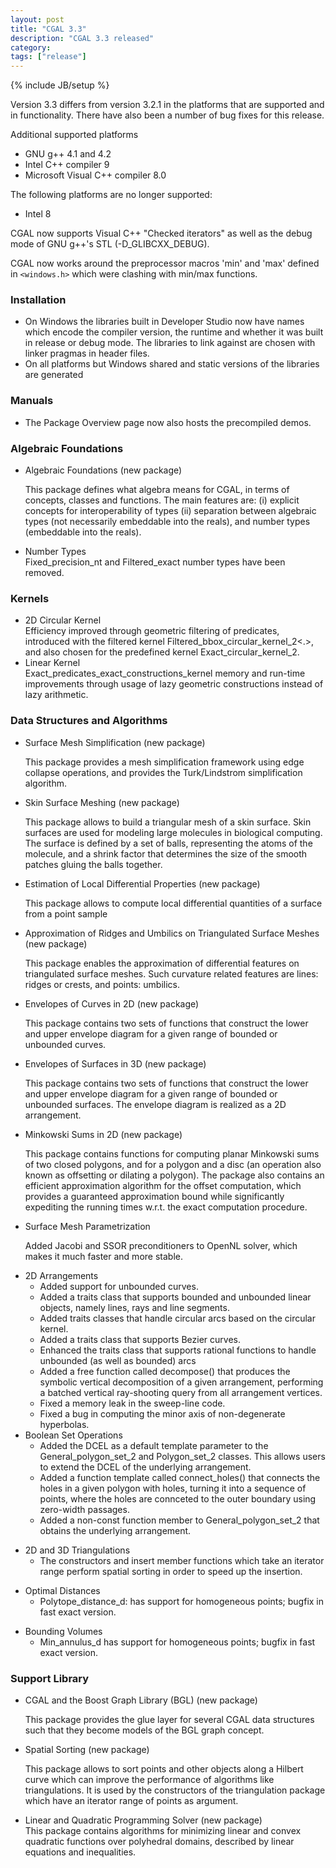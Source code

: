 ```yaml
---
layout: post
title: "CGAL 3.3"
description: "CGAL 3.3 released"
category:
tags: ["release"]
---
```

{% include JB/setup %}
<p>
Version 3.3 differs from version 3.2.1 in the platforms that are supported and
in functionality.  There have also been a number of bug fixes for this release.
</p>

<p>Additional supported platforms
<ul>
<li> GNU g++ 4.1 and 4.2 </li>
<li> Intel C++ compiler 9 </li>
<li> Microsoft Visual C++ compiler 8.0 </li>
</ul>

<p>The following platforms are no longer supported:

<UL>
   <LI>Intel 8 </li>
</UL>

<p>CGAL now supports Visual C++ "Checked iterators" as well as the debug mode
of GNU g++'s STL (-D_GLIBCXX_DEBUG).</p>

<p>CGAL now works around the preprocessor macros 'min' and 'max' defined
in <code>&lt;windows.h&gt;</code> which were clashing with min/max functions.
</p>


<H3>Installation</H3>

<ul>
<li>On Windows the libraries built in Developer Studio now have names
  which encode the compiler version, the runtime and whether it was
  built in release or debug mode. The libraries to link against are
  chosen with linker pragmas in header files. </li>
<li>On all platforms but Windows shared and static versions of the libraries are generated </li>
</ul>

<h3>Manuals</h3>
<ul>
<li> The Package Overview page now also hosts the precompiled demos. </li>
</ul>

<h3>Algebraic Foundations</h3>


<p>
<ul>
  <li>Algebraic Foundations (new package)<br>

This package defines what algebra means for CGAL, in terms of concepts, classes and functions. The main features are: (i) explicit concepts for interoperability of types (ii) separation between algebraic types (not necessarily embeddable into the reals), and number types (embeddable into the reals).</li>

<p>
 <li>Number Types<br>
  Fixed_precision_nt and Filtered_exact number types have been removed. </li>
</ul>



<h3>Kernels</h3>

<p>
<ul>
  <li> 2D Circular Kernel<br>
Efficiency improved through geometric filtering of predicates, introduced with
  the filtered kernel Filtered_bbox_circular_kernel_2<.>, and also chosen for the
  predefined kernel Exact_circular_kernel_2. </li>

  <li> Linear Kernel<br>
 Exact_predicates_exact_constructions_kernel memory and run-time improvements
  through usage of lazy geometric constructions instead of lazy arithmetic. </li>
</ul>

<h3> Data Structures and Algorithms</h3>

<p>
<ul>
<li> Surface Mesh Simplification  (new package)<br>

  This package provides a mesh simplification framework using edge collapse
  operations, and provides the Turk/Lindstrom simplification algorithm.
 </li>
<p>
<li> Skin Surface Meshing  (new package)<br>

  This package allows to build a triangular mesh of a skin surface.
    Skin surfaces are used for modeling large molecules in biological
    computing. The surface is defined by a set of balls, representing
    the atoms of the molecule, and a shrink factor that determines the
    size of the smooth patches gluing the balls together.
 </li>
<p>
<li>Estimation of Local Differential Properties  (new package)<br>

  This package allows to compute local differential quantities of a surface from a point sample
 </li>
<p>
<li>Approximation of Ridges and Umbilics on Triangulated Surface Meshes   (new package)<br>

  This package enables the approximation of differential features on
  triangulated surface meshes. Such curvature related features are
  lines: ridges or crests, and points: umbilics.
 </li>
<p>
<li>Envelopes of Curves in 2D  (new package)<br>

  This package contains two sets of functions that construct the lower and upper envelope diagram
  for a given range of bounded or unbounded curves.
 </li>
<p>
<li>Envelopes of Surfaces in 3D  (new package)<br>

  This package contains two sets of functions that construct the lower and upper envelope diagram
  for a given range of bounded or unbounded surfaces. The envelope diagram is realized as a
  2D arrangement.
 </li>
<p>
<li>Minkowski Sums in 2D  (new package)<br>

  This package contains functions for computing planar Minkowski sums of two closed polygons,
  and for a polygon and a disc (an operation also known as offsetting or dilating a polygon).
  The package also contains an efficient approximation algorithm for the offset computation,
  which provides a guaranteed approximation bound while significantly expediting the running
  times w.r.t. the exact computation procedure.
 </li>
<p>
<li>Surface Mesh Parametrization<br>

  Added Jacobi and SSOR preconditioners to OpenNL solver, which makes it
  much faster and more stable.
 </li>
<p>
<li>2D Arrangements<br>

<ul>
<li> Added support for unbounded curves. </li>
<li> Added a traits class that supports bounded and unbounded linear objects,
  namely lines, rays and line segments. </li>
<li> Added traits classes that handle circular arcs based on the circular kernel.
<li> Added a traits class that supports Bezier curves. </li>
<li> Enhanced the traits class that supports rational functions to
  handle unbounded (as well as bounded) arcs </li>
<li> Added a free function called decompose() that produces the symbolic vertical decomposition of a
  given arrangement, performing a batched vertical ray-shooting query from all arrangement vertices. </li>
<li> Fixed a memory leak in the sweep-line code. </li>
<li> Fixed a bug in computing the minor axis of non-degenerate hyperbolas. </li>
</ul>
 </li>
 
<li>Boolean Set Operations<br>
<ul>
<li> Added the DCEL as a default template parameter to the General_polygon_set_2 and Polygon_set_2 classes.
  This allows users to extend the DCEL of the underlying arrangement. </li>
<li> Added a function template called connect_holes() that connects the holes in a given polygon with holes,
  turning it into a sequence of points, where the holes are connceted to the outer boundary using
  zero-width passages. </li>
<li> Added a non-const function member to General_polygon_set_2 that obtains the underlying arrangement. </li>
</ul>
 </li>
 
<p>
<li>2D and 3D Triangulations<br>
<ul>
<li> The constructors and insert member functions which take an iterator range perform spatial sorting
  in order to speed up the insertion. </li>
</ul>
 </li>

<p>
<li>Optimal Distances
<br>
<ul>
<li>Polytope_distance_d:
  has support for homogeneous points; bugfix in fast exact version. </li>
</ul>
 </li>

<p>
<li>Bounding Volumes
<br>
<ul>
<li>Min_annulus_d has support for homogeneous points; bugfix in fast exact version. </li>
</ul>
 </li>
</ul>

<h3> Support Library</h3>

<ul>
<li>CGAL and the Boost Graph Library (BGL) (new package)<br>

This package provides the glue layer for several CGAL data structures such that
they become models of the BGL graph concept.
 </li>
 
<p>
<li>Spatial Sorting  (new package)<br>

This package allows to sort points and other objects along a Hilbert curve
which can improve the performance of algorithms like triangulations.
It is used by the constructors of the triangulation package which have
an iterator range of points as argument.
 </li>
 
<p>
<li>Linear and Quadratic Programming Solver  (new package)<br>
This package contains algorithms for minimizing linear and
convex quadratic functions over polyhedral domains, described by linear
equations and inequalities.
</li>
</ul>
